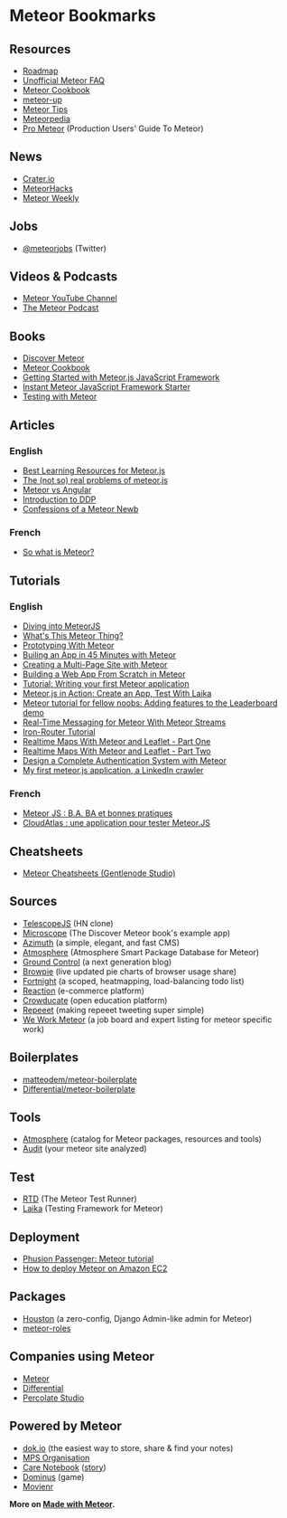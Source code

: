 # Meteor Bookmarks

## Resources

* [Roadmap](https://trello.com/b/hjBDflxp/meteor-roadmap)
* [Unofficial Meteor FAQ](https://github.com/oortcloud/unofficial-meteor-faq)
* [Meteor Cookbook](https://github.com/awatson1978/meteor-cookbook)
* [meteor-up](https://github.com/arunoda/meteor-up)
* [Meteor Tips](http://meteortips.com/)
* [Meteorpedia](http://www.meteorpedia.com/)
* [Pro Meteor](http://meteorhacks.com/pro-meteor/) (Production Users' Guide To Meteor)

## News

* [Crater.io](http://crater.io/)
* [MeteorHacks](http://meteorhacks.com/)
* [Meteor Weekly](http://meteorhacks.com/meteor-weekly/)

## Jobs

* [@meteorjobs](https://twitter.com/meteorjobs) (Twitter)

## Videos & Podcasts

* [Meteor YouTube Channel](https://www.youtube.com/user/MeteorVideos)
* [The Meteor Podcast](http://www.meteorpodcast.com/)

## Books

* [Discover Meteor](http://www.discovermeteor.com/)
* [Meteor Cookbook](http://meteorgitbook.harp.io/)
* [Getting Started with Meteor.js JavaScript Framework](http://www.packtpub.com/getting-started-with-meteor-javascript-framework/book)
* [Instant Meteor JavaScript Framework Starter](http://www.packtpub.com/meteor-javascript-framework-starter/book)
* [Testing with Meteor](http://testingmeteor.com/)

## Articles

### English

* [Best Learning Resources for Meteor.js](http://yauh.de/best-learning-resources-for-meteorjs/)
* [The (not so) real problems of meteor.js](http://differential.io/blog/the-not-so-real-problems-of-meteorjs)
* [Meteor vs Angular](http://differential.io/blog/meteor-vs-angular)
* [Introduction to DDP](http://meteorhacks.com/introduction-to-ddp.html)
* [Confessions of a Meteor Newb](http://blog.jerodsanto.net/2012/04/confessions-of-a-meteor-newb/)

### French

* [So what is Meteor?](http://hypedrivendev.wordpress.com/2012/04/23/so-what-is-meteor/)

## Tutorials

### English

* [Diving into MeteorJS](http://moduscreate.com/diving-into-meteorjs/)
* [What's This Meteor Thing?](http://code.tutsplus.com/tutorials/whats-this-meteor-thing--net-25426)
* [Prototyping With Meteor](http://code.tutsplus.com/tutorials/prototyping-with-meteor--net-30915)
* [Builing an App in 45 Minutes with Meteor](http://www.smashingmagazine.com/2013/06/13/build-app-45-minutes-meteor/)
* [Creating a Multi-Page Site with Meteor](http://code.tutsplus.com/tutorials/creating-a-multi-page-site-with-meteor--net-31849)
* [Building a Web App From Scratch in Meteor](https://www.openshift.com/blogs/day-15-meteor-building-a-web-app-from-scratch-in-meteor)
* [Tutorial: Writing your first Meteor application](http://sebastiandahlgren.se/2013/07/17/tutorial-writing-your-first-metor-application/)
* [Meteor.js in Action: Create an App, Test With Laika](http://mherman.org/blog/2014/01/29/meteor-dot-js-in-action-create-an-app-test-with-laika)
* [Meteor tutorial for fellow noobs: Adding features to the Leaderboard demo](http://www.danneu.com/posts/6-meteor-tutorial-for-fellow-noobs-adding-features-to-the-leaderboard-demo/)
* [Real-Time Messaging for Meteor With Meteor Streams](https://www.andrewmunsell.com/blog/introduction-to-realtime-web-meteor-and-nodejs)
* [Iron-Router Tutorial](http://www.manuel-schoebel.com/blog/iron-router-tutorial)
* [Realtime Maps With Meteor and Leaflet - Part One](http://asynchrotron.com/blog/2013/12/27/realtime-maps-with-meteor-and-leaflet/)
* [Realtime Maps With Meteor and Leaflet - Part Two](http://asynchrotron.com/blog/2013/12/28/realtime-maps-with-meteor-and-leaflet-part-2/)
* [Design a Complete Authentication System with Meteor](https://waaave.com/tutorial/meteor/design-a-complete-authentication-system-with-meteor/)
* [My first meteor.js application, a LinkedIn crawler](http://jb.demonte.fr/blog/my-first-meteor-js-application-a-linkedin-crawler/)

### French

* [Meteor JS : B.A. BA et bonnes pratiques](http://www.etiennebalit.com/2013/04/meteor-b-a-ba-et-bonnes-pratiques/)
* [CloudAtlas : une application pour tester Meteor.JS ](http://tibomahe.github.io/cloudAtlas-Meteor-App/)

## Cheatsheets

* [Meteor Cheatsheets (Gentlenode Studio)](http://journal.gentlenode.com/meteor-5-cheatsheet/)

## Sources

* [TelescopeJS](https://github.com/TelescopeJS/Telescope) (HN clone)
* [Microscope](https://github.com/DiscoverMeteor/Microscope) (The Discover Meteor book's example app)
* [Azimuth](https://github.com/mcrider/azimuth) (a simple, elegant, and fast CMS)
* [Atmosphere](https://github.com/oortcloud/atmosphere) (Atmosphere Smart Package Database for Meteor)
* [Ground Control](https://github.com/percolatestudio/ground-control) (a next generation blog)
* [Browpie](https://github.com/alanshaw/meteor-browpie) (live updated pie charts of browser usage share)
* [Fortnight](https://github.com/oliversong/fortnight) (a scoped, heatmapping, load-balancing todo list)
* [Reaction](https://github.com/ongoworks/reaction) (e-commerce platform)
* [Crowducate](https://github.com/Crowducate/crowducate.me) (open education platform)
* [Repeeet](https://github.com/meteorhacks/repeeet) (making repeeet tweeting super simple)
* [We Work Meteor](https://github.com/nate-strauser/wework) (a job board and expert listing for meteor specific work)

## Boilerplates

* [matteodem/meteor-boilerplate](https://github.com/matteodem/meteor-boilerplate)
* [Differential/meteor-boilerplate](https://github.com/Differential/meteor-boilerplate)

## Tools

* [Atmosphere](https://atmospherejs.com/) (catalog for Meteor packages, resources and tools)
* [Audit](http://audit.meteor.com) (your meteor site analyzed)

## Test

* [RTD](http://xolvio.github.io/rtd/) (The Meteor Test Runner)
* [Laika](http://arunoda.github.io/laika/) (Testing Framework for Meteor)

## Deployment

* [Phusion Passenger: Meteor tutorial](https://github.com/phusion/passenger/wiki/Phusion-Passenger:-Meteor-tutorial)
* [How to deploy Meteor on Amazon EC2](http://julien-c.fr/2012/10/meteor-amazon-ec2/)

## Packages

* [Houston](https://github.com/gterrono/houston) (a zero-config, Django Admin-like admin for Meteor)
* [meteor-roles](https://github.com/alanning/meteor-roles)

## Companies using Meteor

* [Meteor](https://www.meteor.com/)
* [Differential](http://differential.io/)
* [Percolate Studio](http://www.percolatestudio.com/)

## Powered by Meteor

* [dok.io](http://dok.io) (the easiest way to store, share & find your notes)
* [MPS Organisation](http://moto-pyrenees-sport.fr)
* [Care Notebook](https://thecarenotebook.com/) ([story](https://kadira.io/blog/user-stories-chris-doe/))
* [Dominus](http://dominusgame.net/) (game)
* [Movienr](http://www.movienr.com/)

**More on [Made with Meteor](http://madewith.meteor.com/).**
